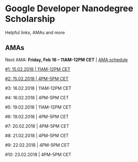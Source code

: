 # Google Developer Nanodegree Scholarship

Helpful links, AMAs and more

## AMAs
Next AMA: **Friday, Feb 16 – 11AM-12PM CET** | [AMA schedule](https://sites.google.com/knowlabs.com/gdnd2017/updates)

[#1: 15.02.2018 | 11AM-12PM CET](https://github.com/rothdennis/Google-Developer-Nanodegree-Scholarship/blob/master/AMAs/15-02-2018.md)

[#2: 15.02.2018 | 4PM-5PM CET](https://github.com/rothdennis/Google-Developer-Nanodegree-Scholarship/blob/master/AMAs/15-02-2018-2.md)

#3: 16.02.2018 | 11AM-12PM CET

#4: 16.02.2018 | 4PM-5PM CET

#5: 19.02.2018 | 11AM-12PM CET

#6: 19.02.2018 | 4PM-5PM CET

#7: 20.02.2018 | 4PM-5PM CET

#8: 21.02.2018 | 4PM-5PM CET

#9: 22.02.2018 | 4PM-5PM CET

#10: 23.02.2018 | 4PM-5PM CET
